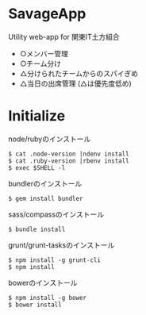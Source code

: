 # SavageApp
Utility web-app for 関東IT土方組合

- ○メンバー管理
- ○チーム分け
- △分けられたチームからのスパイぎめ
- △当日の出席管理
(△は優先度低め)

# Initialize

node/rubyのインストール
```
$ cat .node-version |ndenv install
$ cat .ruby-version |rbenv install
$ exec $SHELL -l
```

bundlerのインストール
```
$ gem install bundler
```

sass/compassのインストール
```
$ bundle install
```

grunt/grunt-tasksのインストール
```
$ npm install -g grunt-cli
$ npm install
```

bowerのインストール
```
$ npm install -g bower
$ bower install
```

